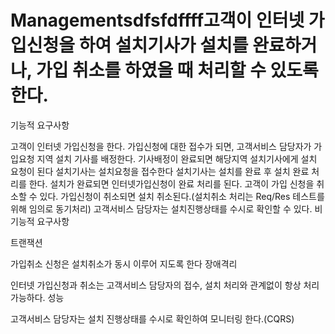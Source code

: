 # Managementsdfsfdffff고객이 인터넷 가입신청을 하여 설치기사가 설치를 완료하거나, 가입 취소를 하였을 때 처리할 수 있도록 한다.

기능적 요구사항

고객이 인터넷 가입신청을 한다.
가입신청에 대한 접수가 되면, 고객서비스 담당자가 가입요청 지역 설치 기사를 배정한다.
기사배정이 완료되면 해당지역 설치기사에게 설치 요청이 된다
설치기사는 설치요청을 접수한다
설치기사는 설치를 완료 후 설치 완료 처리를 한다.
설치가 완료되면 인터넷가입신청이 완료 처리를 된다.
고객이 가입 신청을 취소할 수 있다.
가입신청이 취소되면 설치 취소된다.(설치취소 처리는 Req/Res 테스트를 위해 임의로 동기처리)
고객서비스 담당자는 설치진행상태를 수시로 확인할 수 있다.
비기능적 요구사항

트랜잭션

가입취소 신청은 설치취소가 동시 이루어 지도록 한다
장애격리

인터넷 가입신청과 취소는 고객서비스 담당자의 접수, 설치 처리와 관계없이 항상 처리 가능하다.
성능

고객서비스 담당자는 설치 진행상태를 수시로 확인하여 모니터링 한다.(CQRS)
